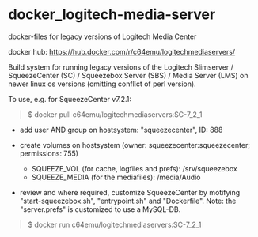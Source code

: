 # docker_logitech-media-server
docker-files for legacy versions of Logitech Media Center

docker hub: https://hub.docker.com/r/c64emu/logitechmediaservers/

Build system for running legacy versions of the
    Logitech Slimserver /
    SqueezeCenter (SC) /
    Squeezebox Server (SBS) /
    Media Server (LMS)
  on newer linux os versions (omitting conflict of perl version).

To use, e.g. for SqueezeCenter v7.2.1:

>  $ docker pull c64emu/logitechmediaservers:SC-7_2_1

- add user AND group on hostsystem: "squeezecenter", ID: 888
- create volumes on hostsystem (owner: squeezecenter:squeezecenter; permissions: 755)
    - SQUEEZE_VOL (for cache, logfiles and prefs): /srv/squeezebox
    - SQUEEZE_MEDIA (for the mediafiles): /media/Audio

 - review and where required, customize SqueezeCenter by motifying "start-squeezebox.sh", "entrypoint.sh" and "Dockerfile".
  Note: the "server.prefs" is customized to use a MySQL-DB.

>  $ docker run c64emu/logitechmediaservers:SC-7_2_1
